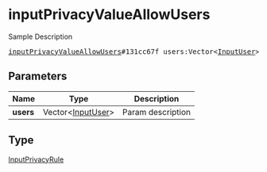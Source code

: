 # inputPrivacyValueAllowUsers

Sample Description

<pre>
<a href="../constructor/inputPrivacyValueAllowUsers.md">inputPrivacyValueAllowUsers</a>#131cc67f users:Vector&lt;<a href="../type/InputUser.md">InputUser</a>&gt; = <a href="../type/InputPrivacyRule.md">InputPrivacyRule</a>;</pre>
## Parameters

| Name | Type | Description |
|------|:----:|-------------|
| **users** | Vector&lt;<a href="../type/InputUser.md">InputUser</a>&gt; | Param description |

## Type

<a href="../type/InputPrivacyRule.md">InputPrivacyRule</a>
